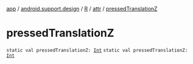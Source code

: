 [app](../../../index.md) / [android.support.design](../../index.md) / [R](../index.md) / [attr](index.md) / [pressedTranslationZ](./pressed-translation-z.md)

# pressedTranslationZ

`static val pressedTranslationZ: `[`Int`](https://kotlinlang.org/api/latest/jvm/stdlib/kotlin/-int/index.html)
`static val pressedTranslationZ: `[`Int`](https://kotlinlang.org/api/latest/jvm/stdlib/kotlin/-int/index.html)